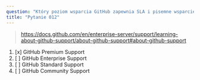 ```yaml
---
question: "Który poziom wsparcia GitHub zapewnia SLA i pisemne wsparcie w języku angielskim 24/7?"
title: "Pytanie 012"
---
```


> https://docs.github.com/en/enterprise-server/support/learning-about-github-support/about-github-support#about-github-support
1. [x] GitHub Premium Support
1. [ ] GitHub Enterprise Support
1. [ ] GitHub Standard Support
1. [ ] GitHub Community Support

